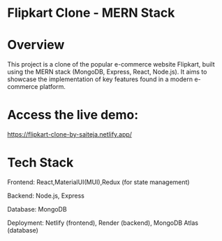 # Flipkart Clone - MERN Stack
# Overview
This project is a clone of the popular e-commerce website Flipkart, built using the MERN stack (MongoDB, Express, React, Node.js). It aims to showcase the implementation of key features found in a modern e-commerce platform.
# Access the live demo: 
https://flipkart-clone-by-saiteja.netlify.app/
# Tech Stack
Frontend: React,MaterialUI(MUI),Redux (for state management)   

Backend: Node.js, Express

Database: MongoDB

Deployment: Netlify (frontend), Render (backend), MongoDB Atlas (database)

